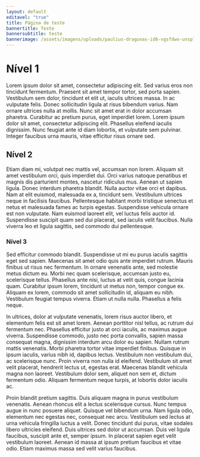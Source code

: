 ```yaml
---
layout: default
editavel: "true"
title: Página de teste
bannertitle: Teste
bannersubtitle: teste
bannerimage: /assets/imagens/uploads/paulius-dragunas-id6-vgsfdwo-unsplash.jpg
---
```

# Nível 1

Lorem ipsum dolor sit amet, consectetur adipiscing elit. Sed varius eros non tincidunt fermentum. Praesent sit amet tempor tortor, sed porta sapien. Vestibulum sem dolor, tincidunt et elit ut, iaculis ultrices massa. In ac vulputate felis. Donec sollicitudin ligula at risus bibendum varius. Nam ornare ultrices nulla at mollis. Nunc sit amet erat in dolor accumsan pharetra. Curabitur ac pretium purus, eget imperdiet lorem. Lorem ipsum dolor sit amet, consectetur adipiscing elit. Phasellus eleifend iaculis dignissim. Nunc feugiat ante id diam lobortis, et vulputate sem pulvinar. Integer faucibus urna mauris, vitae efficitur risus ornare sed.

## Nível 2

Etiam diam mi, volutpat nec mattis vel, accumsan non lorem. Aliquam sit amet vestibulum orci, quis imperdiet dui. Orci varius natoque penatibus et magnis dis parturient montes, nascetur ridiculus mus. Aenean ut sapien ligula. Donec interdum pharetra blandit. Nulla auctor vitae orci et dapibus. Nam at elit euismod, malesuada ex a, tincidunt sem. Vestibulum ultrices neque in facilisis faucibus. Pellentesque habitant morbi tristique senectus et netus et malesuada fames ac turpis egestas. Suspendisse vehicula ornare est non vulputate. Nam euismod laoreet elit, vel luctus felis auctor id. Suspendisse suscipit quam sed dui placerat, sed iaculis velit faucibus. Nulla viverra leo et ligula sagittis, sed commodo dui pellentesque.

### Nível 3

Sed efficitur commodo blandit. Suspendisse ut mi eu purus iaculis sagittis eget sed sapien. Maecenas sit amet odio quis ante imperdiet rutrum. Mauris finibus ut risus nec fermentum. In ornare venenatis ante, sed molestie metus dictum eu. Morbi nec quam scelerisque, accumsan justo eu, scelerisque tellus. Phasellus ante nisi, luctus at velit quis, congue lacinia quam. Curabitur ipsum lorem, tincidunt ut metus non, tempor congue ex. Aliquam ex lorem, commodo sit amet sollicitudin id, aliquam eu nibh. Vestibulum feugiat tempus viverra. Etiam ut nulla nulla. Phasellus a felis neque.

In ultrices, dolor at vulputate venenatis, lorem risus auctor libero, et elementum felis est sit amet lorem. Aenean porttitor nisl tellus, ac rutrum dui fermentum nec. Phasellus efficitur justo at orci iaculis, ac maximus augue viverra. Suspendisse commodo, justo nec porta convallis, sapien massa consequat magna, dignissim interdum arcu dolor eu sapien. Nullam rutrum mattis venenatis. Morbi pharetra tortor vitae imperdiet finibus. Quisque in ipsum iaculis, varius nibh id, dapibus lectus. Vestibulum non vestibulum dui, ac scelerisque nunc. Proin viverra non nulla id eleifend. Vestibulum sit amet velit placerat, hendrerit lectus ut, egestas erat. Maecenas blandit vehicula magna non laoreet. Vestibulum dolor sem, aliquet non sem et, dictum fermentum odio. Aliquam fermentum neque turpis, at lobortis dolor iaculis ac.

Proin blandit pretium sagittis. Duis aliquam magna in purus vestibulum venenatis. Aenean rhoncus elit a lectus scelerisque cursus. Nunc tempus augue in nunc posuere aliquet. Quisque vel bibendum urna. Nam ligula odio, elementum nec egestas nec, consequat nec arcu. Vestibulum sed lectus at urna vehicula fringilla luctus a velit. Donec tincidunt dui purus, vitae sodales libero ultricies eleifend. Duis ultrices sed dolor ut accumsan. Duis vel ligula faucibus, suscipit ante et, semper ipsum. In placerat sapien eget velit vestibulum laoreet. Aenean id massa at ipsum pretium faucibus et vitae odio. Etiam maximus massa sed velit varius faucibus.